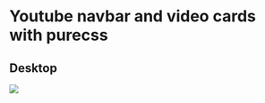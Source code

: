 # Youtube navbar and video cards with purecss

## Desktop
![](https://user-images.githubusercontent.com/98126723/198386128-6eff8108-77cc-4d9e-b684-44477046c0d9.png)
